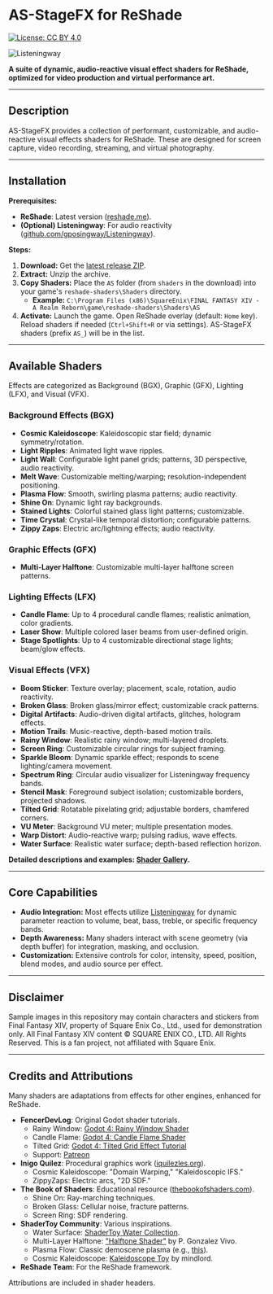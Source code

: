# AS-StageFX for ReShade

[![License: CC BY 4.0](https://img.shields.io/badge/License-CC%20BY%204.0-lightgrey.svg)](https://creativecommons.org/licenses/by/4.0/)

![Listeningway](https://github.com/user-attachments/assets/e8b32c91-071d-490c-8c07-903738a8d3a0)

**A suite of dynamic, audio-reactive visual effect shaders for ReShade, optimized for video production and virtual performance art.**

---

## Description

AS-StageFX provides a collection of performant, customizable, and audio-reactive visual effects shaders for ReShade. These are designed for screen capture, video recording, streaming, and virtual photography.


---

## Installation

**Prerequisites:**
* **ReShade**: Latest version ([reshade.me](https://reshade.me/)).
* **(Optional) Listeningway**: For audio reactivity ([github.com/gposingway/Listeningway](https://github.com/gposingway/Listeningway)).

**Steps:**
1.  **Download:** Get the [latest release ZIP](https://github.com/LeonAquitaine/as-stagefx/releases/latest).
2.  **Extract:** Unzip the archive.
3.  **Copy Shaders:** Place the `AS` folder (from `shaders` in the download) into your game's `reshade-shaders\Shaders` directory.
    * **Example:** `C:\Program Files (x86)\SquareEnix\FINAL FANTASY XIV - A Realm Reborn\game\reshade-shaders\Shaders\AS`
4.  **Activate:** Launch the game. Open ReShade overlay (default: `Home` key). Reload shaders if needed (`Ctrl+Shift+R` or via settings). AS-StageFX shaders (prefix `AS_`) will be in the list.

---

## Available Shaders

Effects are categorized as Background (BGX), Graphic (GFX), Lighting (LFX), and Visual (VFX).

### Background Effects (BGX)
-   **Cosmic Kaleidoscope**: Kaleidoscopic star field; dynamic symmetry/rotation.
-   **Light Ripples**: Animated light wave ripples.
-   **Light Wall**: Configurable light panel grids; patterns, 3D perspective, audio reactivity.
-   **Melt Wave**: Customizable melting/warping; resolution-independent positioning.
-   **Plasma Flow**: Smooth, swirling plasma patterns; audio reactivity.
-   **Shine On**: Dynamic light ray backgrounds.
-   **Stained Lights**: Colorful stained glass light patterns; customizable.
-   **Time Crystal**: Crystal-like temporal distortion; configurable patterns.
-   **Zippy Zaps**: Electric arc/lightning effects; audio reactivity.

### Graphic Effects (GFX)
-   **Multi-Layer Halftone**: Customizable multi-layer halftone screen patterns.

### Lighting Effects (LFX)
-   **Candle Flame**: Up to 4 procedural candle flames; realistic animation, color gradients.
-   **Laser Show**: Multiple colored laser beams from user-defined origin.
-   **Stage Spotlights**: Up to 4 customizable directional stage lights; beam/glow effects.

### Visual Effects (VFX)
-   **Boom Sticker**: Texture overlay; placement, scale, rotation, audio reactivity.
-   **Broken Glass**: Broken glass/mirror effect; customizable crack patterns.
-   **Digital Artifacts**: Audio-driven digital artifacts, glitches, hologram effects.
-   **Motion Trails**: Music-reactive, depth-based motion trails.
-   **Rainy Window**: Realistic rainy window; multi-layered droplets.
-   **Screen Ring**: Customizable circular rings for subject framing.
-   **Sparkle Bloom**: Dynamic sparkle effect; responds to scene lighting/camera movement.
-   **Spectrum Ring**: Circular audio visualizer for Listeningway frequency bands.
-   **Stencil Mask**: Foreground subject isolation; customizable borders, projected shadows.
-   **Tilted Grid**: Rotatable pixelating grid; adjustable borders, chamfered corners.
-   **VU Meter**: Background VU meter; multiple presentation modes.
-   **Warp Distort**: Audio-reactive warp; pulsing radius, wave effects.
-   **Water Surface**: Realistic water surface; depth-based reflection horizon.

**Detailed descriptions and examples: [Shader Gallery](docs/GALLERY.md).**

---

## Core Capabilities

-   **Audio Integration:** Most effects utilize [Listeningway](https://github.com/gposingway/Listeningway) for dynamic parameter reaction to volume, beat, bass, treble, or specific frequency bands.
-   **Depth Awareness:** Many shaders interact with scene geometry (via depth buffer) for integration, masking, and occlusion.
-   **Customization:** Extensive controls for color, intensity, speed, position, blend modes, and audio source per effect.

---

## Disclaimer

Sample images in this repository may contain characters and stickers from Final Fantasy XIV, property of Square Enix Co., Ltd., used for demonstration only. All Final Fantasy XIV content © SQUARE ENIX CO., LTD. All Rights Reserved. This is a fan project, not affiliated with Square Enix.

---

## Credits and Attributions

Many shaders are adaptations from effects for other engines, enhanced for ReShade.
-   **FencerDevLog**: Original Godot shader tutorials.
    -   Rainy Window: [Godot 4: Rainy Window Shader](https://www.youtube.com/watch?v=QAOt24qV98c)
    -   Candle Flame: [Godot 4: Candle Flame Shader](https://www.youtube.com/watch?v=6ZZVwbzE8cw)
    -   Tilted Grid: [Godot 4: Tilted Grid Effect Tutorial](https://www.youtube.com/watch?v=Tfj6RDqXEHM)
    -   Support: [Patreon](https://www.patreon.com/c/FencerDevLog/posts)
-   **Inigo Quilez**: Procedural graphics work ([iquilezles.org](https://iquilezles.org)).
    -   Cosmic Kaleidoscope: "Domain Warping," "Kaleidoscopic IFS."
    -   ZippyZaps: Electric arcs, "2D SDF."
-   **The Book of Shaders**: Educational resource ([thebookofshaders.com](https://thebookofshaders.com)).
    -   Shine On: Ray-marching techniques.
    -   Broken Glass: Cellular noise, fracture patterns.
    -   Screen Ring: SDF rendering.
-   **ShaderToy Community**: Various inspirations.
    -   Water Surface: [ShaderToy Water Collection](https://www.shadertoy.com/results?query=water).
    -   Multi-Layer Halftone: ["Halftone Shader"](https://www.shadertoy.com/view/XdcGzn) by P. Gonzalez Vivo.
    -   Plasma Flow: Classic demoscene plasma (e.g., [this](https://www.shadertoy.com/view/XsVSzW)).
    -   Cosmic Kaleidoscope: [Kaleidoscope Toy](https://www.shadertoy.com/view/XtK3Dt) by mindlord.
-   **ReShade Team**: For the ReShade framework.

Attributions are included in shader headers.